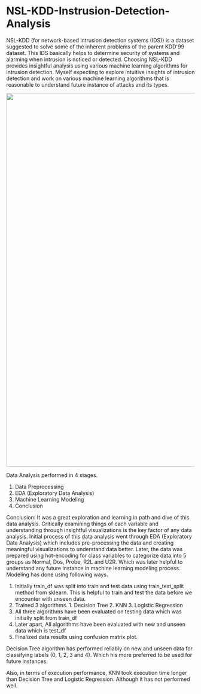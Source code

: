 # NSL-KDD-Instrusion-Detection-Analysis
NSL-KDD (for network-based intrusion detection systems (IDS)) is a dataset suggested to solve some of the inherent problems of the parent KDD'99 dataset. This IDS basically helps to determine security of systems and alarming when intrusion is noticed or detected. Choosing NSL-KDD provides insightful analysis using various machine learning algorithms for intrusion detection. Myself expecting to explore intuitive insights of intrusion detection and work on various machine learning algorithms that is reasonable to understand future instance of attacks and its types.

<img align = "center" width= "1000" src = "https://cdn.sketchbubble.com/pub/media/catalog/product/optimized1/8/f/8fc687d53e8cadebc099f6a79f456550c5109b9c344dd65d48f58f891f8b4788/intrusion-detection-system-mc-slide1_1.png">

Data Analysis performed in 4 stages.

1. Data Preprocessing
2. EDA (Exploratory Data Analysis)
3. Machine Learning Modeling
4. Conclusion


Conclusion: 
It was a great exploration and learning in path and dive of this data analysis. Critically examining things of each variable and understanding through insightful visualizations is the key factor of any data analysis. Initial process of this data analysis went through EDA (Exploratory Data Analysis) which includes pre-processing the data and creating meaningful visualizations to understand data better. Later, the data was prepared using hot-encoding for class variables to categorize data into 5 groups as Normal, Dos, Probe, R2L and U2R. Which was later helpful to understand any future instance in machine learning modeling process. Modeling has done using following ways.

1. Initially train_df was split into train and test data using train_test_split method from sklearn. This is helpful to train and test the data before we encounter with unseen data.
2. Trained 3 algorithms. 1. Decision Tree 2. KNN 3. Logistic Regression
3. All three algorithms have been evaluated on testing data which was initially split from train_df
4. Later apart, All algorithms have been evaluated with new and unseen data which is test_df
5. Finalized data results using confusion matrix plot.

Decision Tree algorithm has performed reliably on new and unseen data for classifying labels (0, 1, 2, 3 and 4). Which his more preferred to be used for future instances.

Also, in terms of execution performance, KNN took execution time longer than Decision Tree and Logistic Regression. Although it has not performed well.
